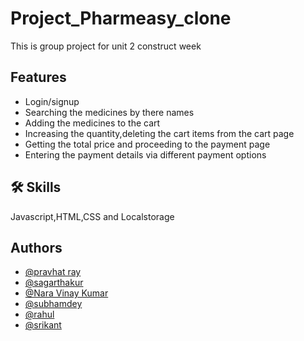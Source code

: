 # Project_Pharmeasy_clone
This is group project for unit 2 construct week

## Features
- Login/signup
- Searching the medicines by there names 
- Adding the medicines to the cart 
- Increasing the quantity,deleting the cart items from the cart page 
- Getting the total price and proceeding to the payment page 
- Entering the payment details via different payment options

## 🛠 Skills
Javascript,HTML,CSS and Localstorage

## Authors
- [@pravhat ray](https://github.com/pravhatray)
- [@sagarthakur](https://github.com/1sagarthakur1)
- [@Nara Vinay Kumar](https://github.com/vinaykumar2n)
- [@subhamdey](https://github.com/jstgrowup)
- [@rahul](https://github.com/rahulb18)
- [@srikant](https://github.com/Srikanta-Dhut)
